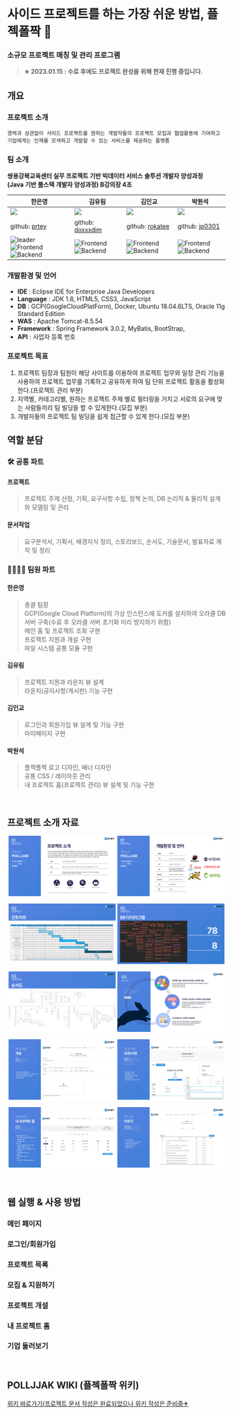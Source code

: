 # 사이드 프로젝트를 하는 가장 쉬운 방법, 플젝폴짝 🐇
### 소규모 프로젝트 매칭 및 관리 프로그램
> <b>※ 2023.01.15 : 수료 후에도 프로젝트 완성을 위해 현재 진행 중입니다. </b>

## 개요

### 프로젝트 소개
```
경력과 상관없이 사이드 프로젝트를 원하는 개발자들의 프로젝트 모집과 협업활동에 기여하고
기업에게는 인재를 모색하고 개발할 수 있는 서비스를 제공하는 플랫폼
```


### 팀 소개
**쌍용강북교육센터 실무 프로젝트 기반 빅데이터 서비스 솔루션 개발자 양성과정** <br>
**(Java 기반 풀스택 개발자 양성과정) B강의장 4조**

| 한은영 | 김유림 | 김인교 | 박원석 |
| ---------------------------------- | ------------------------------------- | ------------------------------------ | ----------------------------------- |
| <img src="https://avatars.githubusercontent.com/u/78784909?v=4" width="100"/> | <img src="https://avatars.githubusercontent.com/u/108390441?v=4" width="100"/> | <img src="https://avatars.githubusercontent.com/u/108384663?v=4" width="100"/> | <img src="https://avatars.githubusercontent.com/u/59228361?s=400&u=06e6fbcaa714661228a5ac953afe63cb98362f0a&v=4" width="100"/> |
| github: [prtey](https://github.com/prtey) | github: [doxxxdim](https://github.com/doxxxdim) | github: [rokatee](https://github.com/rokatee) | github: [jp0301](https://github.com/jp0301) |
| ![leader](https://img.shields.io/badge/-Leader-ff69b4) ![Frontend](https://img.shields.io/badge/-Frontend-9cf) ![Backend](https://img.shields.io/badge/-Backend-FFD133) | ![Frontend](https://img.shields.io/badge/-Frontend-9cf) ![Backend](https://img.shields.io/badge/-Backend-FFD133) | ![Frontend](https://img.shields.io/badge/-Frontend-9cf) ![Backend](https://img.shields.io/badge/-Backend-FFD133) | ![Frontend](https://img.shields.io/badge/-Frontend-9cf) ![Backend](https://img.shields.io/badge/-Backend-FFD133) | ![Frontend](https://img.shields.io/badge/-Frontend-9cf) ![Backend](https://img.shields.io/badge/-Backend-FFD133) |



### 개발환경 및 언어
- **IDE** : Eclipse IDE for Enterprise Java Developers 
- **Language** : JDK 1.8, HTML5, CSS3, JavaScript
- **DB** : GCP(GoogleCloudPlatForm), Docker, Ubuntu 18.04.6LTS, Oracle 11g Standard Edition
- **WAS** : Apache Tomcat-8.5.54
- **Framework** : Spring Framework 3.0.2, MyBatis, BootStrap, 
- **API** : 사업자 등록 번호


### 프로젝트 목표
1. 프로젝트 팀장과 팀원이 해당 사이트를 이용하여 프로젝트 업무와 일정 관리 기능을 사용하여 프로젝트 업무를 기록하고 공유하게 하여 팀 단위 프로젝트 활동을 활성화한다.(프로젝트 관리 부분)
2. 지역별, 카테고리별, 원하는 프로젝트 주제 별로 필터링을 거치고 서로의 요구에 맞는 사람들끼리 팀 빌딩을 할 수 있게한다.(모집 부분)
3. 개발자들의 프로젝트 팀 빌딩을 쉽게 접근할 수 있게 한다.(모집 부분)


## 역할 분담
### 🛠 공통 파트
#### 프로젝트
> 프로젝트 주제 선정, 기획, 요구사항 수립, 정책 논의, DB 논리적 & 물리적 설계와 모델링 및 관리

#### 문서작업
> 요구분석서, 기획서, 배경지식 정리, 스토리보드, 순서도, 기술문서, 발표자료 제작 및 정리


### 👨‍👨‍👧‍👧 팀원 파트
#### 한은영
> 총괄 팀장 <br>
> GCP(Google Cloud Platform)의 가상 인스턴스에 도커를 설치하여 오라클 DB 서버 구축(수료 후 오라클 서버 초기화 미리 방지하기 위함) <br>
> 메인 홈 및 프로젝트 조회 구현 <br>
> 프로젝트 지원과 개설 구현 <br>
> 파일 시스템 공통 모듈 구현 <br>

#### 김유림
> 프로젝트 지원과 라운지 뷰 설계 <br>
> 라운지(공지사항/게시판) 기능 구현 <br>

#### 김인교
> 로그인과 회원가입 뷰 설계 및 기능 구현<br>
> 마이페이지 구현 <br>

#### 박원석 
> 플젝폴짝 로고 디자인, 배너 디자인 <br>
> 공통 CSS / 레이아웃 관리 <br>
> 내 프로젝트 홈(프로젝트 관리) 뷰 설계 및 기능 구현 <br>


<br>


## 프로젝트 소개 자료

<p align="center" width="100%">
<img width="49%" src="https://github.com/POLLJJAK/POLLJJAK/blob/c83cd33b4b1114ac1f2b70592a0197e43cd0b4de/%ED%94%84%EB%A1%9C%EC%A0%9D%ED%8A%B8%20%EB%AC%B8%EC%84%9C/%EB%B0%9C%ED%91%9C%EC%9E%90%EB%A3%8C%20PNG/003.png">
<img width="49%" src="https://github.com/POLLJJAK/POLLJJAK/blob/c83cd33b4b1114ac1f2b70592a0197e43cd0b4de/%ED%94%84%EB%A1%9C%EC%A0%9D%ED%8A%B8%20%EB%AC%B8%EC%84%9C/%EB%B0%9C%ED%91%9C%EC%9E%90%EB%A3%8C%20PNG/004.png">
</p>

<p align="center" width="100%">
<img width="49%" src="https://github.com/POLLJJAK/POLLJJAK/blob/c83cd33b4b1114ac1f2b70592a0197e43cd0b4de/%ED%94%84%EB%A1%9C%EC%A0%9D%ED%8A%B8%20%EB%AC%B8%EC%84%9C/%EB%B0%9C%ED%91%9C%EC%9E%90%EB%A3%8C%20PNG/006.png">
<img width="49%" src="https://github.com/POLLJJAK/POLLJJAK/blob/c83cd33b4b1114ac1f2b70592a0197e43cd0b4de/%ED%94%84%EB%A1%9C%EC%A0%9D%ED%8A%B8%20%EB%AC%B8%EC%84%9C/%EB%B0%9C%ED%91%9C%EC%9E%90%EB%A3%8C%20PNG/007.png">
</p>

<p align="center" width="100%">
<img width="49%" src="https://github.com/POLLJJAK/POLLJJAK/blob/c83cd33b4b1114ac1f2b70592a0197e43cd0b4de/%ED%94%84%EB%A1%9C%EC%A0%9D%ED%8A%B8%20%EB%AC%B8%EC%84%9C/%EB%B0%9C%ED%91%9C%EC%9E%90%EB%A3%8C%20PNG/013.png">
<img width="49%" src="https://github.com/POLLJJAK/POLLJJAK/blob/c83cd33b4b1114ac1f2b70592a0197e43cd0b4de/%ED%94%84%EB%A1%9C%EC%A0%9D%ED%8A%B8%20%EB%AC%B8%EC%84%9C/%EB%B0%9C%ED%91%9C%EC%9E%90%EB%A3%8C%20PNG/015.png">
</p>

<p align="center" width="100%">
<img width="49%" src="https://github.com/POLLJJAK/POLLJJAK/blob/c83cd33b4b1114ac1f2b70592a0197e43cd0b4de/%ED%94%84%EB%A1%9C%EC%A0%9D%ED%8A%B8%20%EB%AC%B8%EC%84%9C/%EB%B0%9C%ED%91%9C%EC%9E%90%EB%A3%8C%20PNG/016.png">
<img width="49%" src="https://github.com/POLLJJAK/POLLJJAK/blob/c83cd33b4b1114ac1f2b70592a0197e43cd0b4de/%ED%94%84%EB%A1%9C%EC%A0%9D%ED%8A%B8%20%EB%AC%B8%EC%84%9C/%EB%B0%9C%ED%91%9C%EC%9E%90%EB%A3%8C%20PNG/017.png">
</p>

<p align="center" width="100%">
<img width="49%" src="https://github.com/POLLJJAK/POLLJJAK/blob/c83cd33b4b1114ac1f2b70592a0197e43cd0b4de/%ED%94%84%EB%A1%9C%EC%A0%9D%ED%8A%B8%20%EB%AC%B8%EC%84%9C/%EB%B0%9C%ED%91%9C%EC%9E%90%EB%A3%8C%20PNG/018.png">
<img width="49%" src="https://github.com/POLLJJAK/POLLJJAK/blob/c83cd33b4b1114ac1f2b70592a0197e43cd0b4de/%ED%94%84%EB%A1%9C%EC%A0%9D%ED%8A%B8%20%EB%AC%B8%EC%84%9C/%EB%B0%9C%ED%91%9C%EC%9E%90%EB%A3%8C%20PNG/021.png">
</p>

<br>

## 웹 실행 & 사용 방법

### 메인 페이지


### 로그인/회원가입

### 프로젝트 목록

### 모집 & 지원하기

### 프로젝트 개설

### 내 프로젝트 홈

### 기업 둘러보기


<br>

## POLLJJAK WIKI (플젝폴짝 위키)
[위키 바로가기(프로젝트 문서 작성은 완료되었으나 위키 작성은 준비중✈](https://github.com/POLLJJAK/POLLJJAK/wiki)
